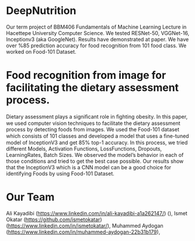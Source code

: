 # DeepNutrition

Our term project of BBM406 Fundamentals of Machine Learning Lecture in Hacettepe University Computer Science.
We tested RESNet-50, VGGNet-16, Inceptionv3 (aka GoogleNet). Results have demonstrated at paper.
We have over %85 prediction accuracy for food recognition from 101 food class.
We worked on Food-101 Dataset.

# Food recognition from image for facilitating the dietary assessment process.

Dietary assessment plays a signiﬁcant role in ﬁghting obesity. In this paper, we used computer vision techniques to facilitate the dietary assessment process by detecting foods from images. We used the Food-101 dataset which consists of 101 classes and developed a model that uses a ﬁne-tuned model of InceptionV3 and get 85% top-1 accuracy. In this process, we tried different Models, Activation Functions, LossFunctions, Dropouts, LearningRates, Batch Sizes. We observed the model’s behavior in each of those conditions and tried to get the best case possible. Our results show that the InceptionV3 which is a CNN model can be a good choice for identifying Foods by using Food-101 Dataset.

# Our Team
Ali Kayadibi (https://www.linkedin.com/in/ali-kayadibi-a1a262147/) (), 
Ismet Okatar (https://github.com/ismetokatar) (https://www.linkedin.com/in/ismetokatar/), 
Muhammed Aydogan (https://www.linkedin.com/in/muhammed-aydogan-22b31b179), 
